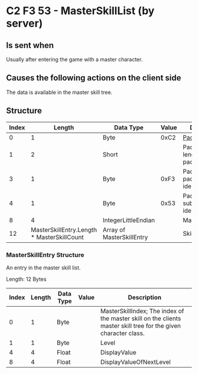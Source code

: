 # C2 F3 53 - MasterSkillList (by server)

## Is sent when

Usually after entering the game with a master character.

## Causes the following actions on the client side

The data is available in the master skill tree.

## Structure

| Index | Length | Data Type | Value | Description |
|-------|--------|-----------|-------|-------------|
| 0 | 1 |   Byte   | 0xC2  | [Packet type](PacketTypes.md) |
| 1 | 2 |    Short   |      | Packet header - length of the packet |
| 3 | 1 |    Byte   | 0xF3  | Packet header - packet type identifier |
| 4 | 1 |    Byte   | 0x53  | Packet header - sub packet type identifier |
| 8 | 4 | IntegerLittleEndian |  | MasterSkillCount |
| 12 | MasterSkillEntry.Length * MasterSkillCount | Array of MasterSkillEntry |  | Skills |

### MasterSkillEntry Structure

An entry in the master skill list.

Length: 12 Bytes

| Index | Length | Data Type | Value | Description |
|-------|--------|-----------|-------|-------------|
| 0 | 1 | Byte |  | MasterSkillIndex; The index of the master skill on the clients master skill tree for the given character class. |
| 1 | 1 | Byte |  | Level |
| 4 | 4 | Float |  | DisplayValue |
| 8 | 4 | Float |  | DisplayValueOfNextLevel |